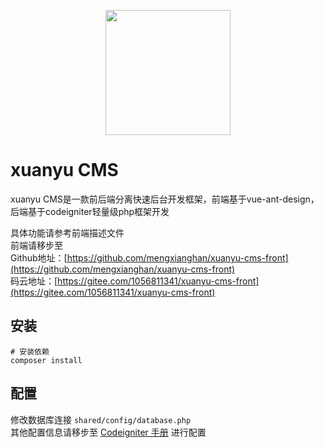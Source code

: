<p align="center">
<img src="http://q219t1n5l.bkt.clouddn.com/logo.svg" height="200" />
</p>

# xuanyu CMS

xuanyu CMS是一款前后端分离快速后台开发框架，前端基于vue-ant-design，后端基于codeigniter轻量级php框架开发

具体功能请参考前端描述文件  
前端请移步至  
Github地址：[https://github.com/mengxianghan/xuanyu-cms-front](https://github.com/mengxianghan/xuanyu-cms-front)  
码云地址：[https://gitee.com/1056811341/xuanyu-cms-front](https://gitee.com/1056811341/xuanyu-cms-front)
## 安装

```
# 安装依赖
composer install
```

## 配置

修改数据库连接 `shared/config/database.php`  
其他配置信息请移步至
<a href="http://codeigniter.org.cn/user_guide/" target="_blank">Codeigniter 手册</a>
进行配置
